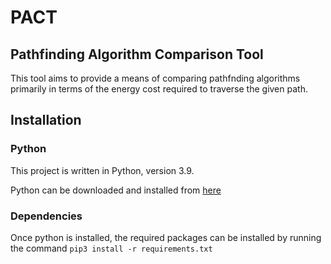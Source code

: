 # PACT


## Pathfinding Algorithm Comparison Tool

This tool aims to provide a means of comparing pathfnding algorithms primarily in terms of the energy cost required to traverse the given path. 


## Installation


### Python
This project is written in Python, version 3.9. 

Python can be downloaded and installed from [here](https://www.python.org/downloads/.)

### Dependencies

Once python is installed, the required packages can be installed by running the command `pip3 install -r requirements.txt`

    